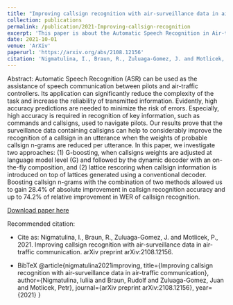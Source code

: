 ```yaml
---
title: "Improving callsign recognition with air-surveillance data in air-traffic communication"
collection: publications
permalink: /publication/2021-Improving-callsign-recognition
excerpt: 'This paper is about the Automatic Speech Recognition in Air-traffic Control Communications'
date: 2021-10-01
venue: 'ArXiv'
paperurl: 'https://arxiv.org/abs/2108.12156'
citation: 'Nigmatulina, I., Braun, R., Zuluaga-Gomez, J. and Motlicek, P., 2021. Improving callsign recognition with air-surveillance data in air-traffic communication. arXiv preprint arXiv:2108.12156.'
---
```


Abstract: Automatic Speech Recognition (ASR) can be used as the assistance of speech communication between pilots and air-traffic controllers. Its application can significantly reduce the complexity of the task and increase the reliability of transmitted information. Evidently, high accuracy predictions are needed to minimize the risk of errors. Especially, high accuracy is required in recognition of key information, such as commands and callsigns, used to navigate pilots. Our results prove that the surveillance data containing callsigns can help to considerably improve the recognition of a callsign in an utterance when the weights of probable callsign n-grams are reduced per utterance. In this paper, we investigate two approaches: (1) G-boosting, when callsigns weights are adjusted at language model level (G) and followed by the dynamic decoder with an on-the-fly composition, and (2) lattice rescoring when callsign information is introduced on top of lattices generated using a conventional decoder. Boosting callsign n-grams with the combination of two methods allowed us to gain 28.4% of absolute improvement in callsign recognition accuracy and up to 74.2% of relative improvement in WER of callsign recognition.


[Download paper here](https://github.com/JuanPZuluaga/JuanPZuluaga.github.io/blob/master/files/pdf/2021_Improving%20callsign%20recognition%20with%20air-surv%202021.pdf)

Recommended citation: 

- Cite as: Nigmatulina, I., Braun, R., Zuluaga-Gomez, J. and Motlicek, P., 2021. Improving callsign recognition with air-surveillance data in air-traffic communication. arXiv preprint arXiv:2108.12156.

- BibTeX
@article{nigmatulina2021improving,
  title={Improving callsign recognition with air-surveillance data in air-traffic communication},
  author={Nigmatulina, Iuliia and Braun, Rudolf and Zuluaga-Gomez, Juan and Motlicek, Petr},
  journal={arXiv preprint arXiv:2108.12156},
  year={2021}
}
